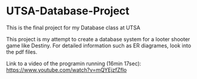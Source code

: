 # UTSA-Database-Project
This is the final project for my Database class at UTSA

This project is my attempt to create a database system for a looter shooter game like Destiny.
For detailed information such as ER diagrames, look into the pdf files.

Link to a video of the programin running (16min 17sec): https://www.youtube.com/watch?v=mQYEjzfZflo
